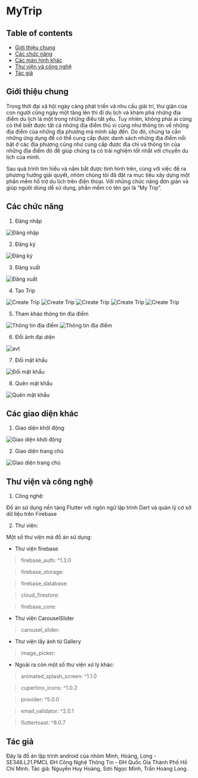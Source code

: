 # MyTrip
## Table of contents
* [Giới thiệu chung](#Giới-thiệu-chung)
* [Các chức năng](#Các-chức-năng)
* [Các màn hình khác](#Các-màn-hình-khác)
* [Thư viện và công nghệ](#Thư-viện-và-công-nghệ)
* [Tác giả](#Tác-giả)
## Giới thiệu chung
Trong thời đại xã hội ngày càng phát triển và nhu cầu giải trí, thư giãn của con người cũng ngày một tăng lên thì đi du lịch và khám phá những địa điểm du lịch là một trong những điều tất yếu. Tuy nhiên, không phải ai cũng có thể biết được tất cả những địa điểm thú vị cũng như thông tin về những địa điểm của những địa phương mà mình sắp đến. Do đó, chúng ta cần những ứng dụng để có thể cung cấp được danh sách những địa điểm nổi bật ở các địa phương cũng như cung cấp được địa chỉ và thông tin của những địa điểm đó để giúp chúng ta có trải nghiệm tốt nhất với chuyến du lịch của mình. 

Sau quá trình tìm hiểu và nắm bắt được tình hình trên, cùng với việc đề ra phương hướng giải quyết, nhóm chúng tôi đã đặt ra mục tiêu xây dựng một phần mềm hỗ trợ du lịch trên điện thoại. Với những chức năng đơn giản và giúp người dùng dễ sử dụng, phần mềm có tên gọi là “My Trip”. 
## Các chức năng
1. Đăng nhập 

![Đăng nhập](UiImages/Picture3.png)

2. Đăng ký

![Đăng ký](UiImages/Picture2.png)

3. Đăng xuất

![Đăng xuất](UiImages/Picture12.png)

4. Tạo Trip

![Create Trip](UiImages/Picture7.png)
![Create Trip](UiImages/Picture8.png)
![Create Trip](UiImages/Picture9.png)
![Create Trip](UiImages/Picture10.png)
![Create Trip](UiImages/Picture11.png)


5. Tham khảo thông tin địa điểm

![Thông tin địa điểm](UiImages/Picture5.png)
![Thông tin địa điểm](UiImages/Picture6.png)

6. Đổi ảnh đại diện

![avt](UiImages/Picture15.png)

7. Đổi mật khẩu

![Đổi mật khẩu](UiImages/Picture13.png)

8. Quên mật khẩu 

![Quên mật khẩu](UiImages/Picture14.png)

## Các giao diện khác
1. Giao diện khởi động

![Giao diện khởi động](UiImages/Picture1.png)

2. Giao diện trang chủ 

![Giao diện trang chủ](UiImages/Picture4.png)

## Thư viện và công nghệ
1. Công nghệ:

Đồ án sử dụng nền tảng Flutter với ngôn ngữ lập trình Dart và quản lý cơ sở dữ liệu trên Firebase

2. Thư viện:

Một số thư viện mà đồ án sử dụng:
* Thư viện firebase
>firebase_auth: ^1.3.0

>firebase_storage:

>firebase_database:

>cloud_firestore:

>firebase_core:

* Thư viện CarouselSlider
> carousel_slider:

* Thư viện lấy ảnh từ Gallery
>  image_picker:

* Ngoài ra còn một số thư viện xử lý khác:
> animated_splash_screen: ^1.1.0

>cupertino_icons: ^1.0.2

>provider: ^5.0.0

>email_validator: ^2.0.1

>fluttertoast: ^8.0.7
## Tác giả
Đây là đồ án lập trình android của nhóm Minh, Hoàng, Long - SE346.L21.PMCL ĐH Công Nghệ Thông Tin - ĐH Quốc Gia Thành Phố Hồ Chí Minh. 
Tác giả: Nguyễn Huy Hoàng, Sơn Ngọc Minh, Trần Hoàng Long.

